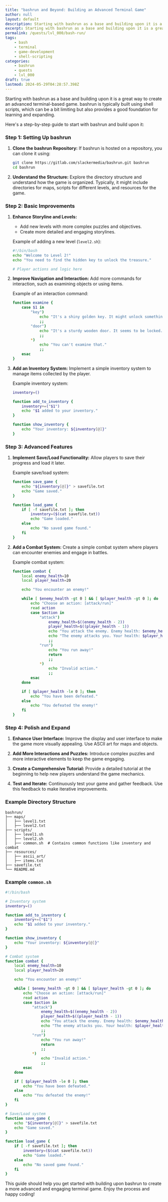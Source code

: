 ```yaml
---
title: "bashrun and Beyond: Building an Advanced Terminal Game"
author: null
layout: default
description: Starting with bashrun as a base and building upon it is a great way to create an advanced terminal-based game. bashrun is typically built using shell scripts, which can be a bit limiting but also provides a good foundation for learning and expanding.
excerpt: Starting with bashrun as a base and building upon it is a great way to create an advanced terminal-based game. bashrun is typically built using shell scripts, which can be a bit limiting but also provides a good foundation for learning and expanding.
permalink: /quests/lvl_000/bash-run/
tags:
    - bash
    - terminal
    - game-development
    - shell-scripting
categories:
    - bashrun
    - quests
    - lvl_000
draft: true
lastmod: 2024-05-29T04:28:57.398Z
---
```


Starting with bashrun as a base and building upon it is a great way to create an advanced terminal-based game. bashrun is typically built using shell scripts, which can be a bit limiting but also provides a good foundation for learning and expanding.

Here's a step-by-step guide to start with bashrun and build upon it:

### Step 1: Setting Up bashrun

1. **Clone the bashrun Repository:**
   If bashrun is hosted on a repository, you can clone it using:
   ```bash
   git clone https://gitlab.com/slackermedia/bashrun.git bashrun
   cd bashrun
   ```

2. **Understand the Structure:**
   Explore the directory structure and understand how the game is organized. Typically, it might include directories for maps, scripts for different levels, and resources for the game.

### Step 2: Basic Improvements

1. **Enhance Storyline and Levels:**
   - Add new levels with more complex puzzles and objectives.
   - Create more detailed and engaging storylines.

   Example of adding a new level (`level2.sh`):
   ```bash
   #!/bin/bash
   echo "Welcome to Level 2!"
   echo "You need to find the hidden key to unlock the treasure."

   # Player actions and logic here
   ```

2. **Improve Navigation and Interaction:**
   Add more commands for interaction, such as examining objects or using items.

   Example of an interaction command:
   ```bash
   function examine {
       case $1 in
           "key")
               echo "It's a shiny golden key. It might unlock something."
               ;;
           "door")
               echo "It's a sturdy wooden door. It seems to be locked."
               ;;
           *)
               echo "You can't examine that."
               ;;
       esac
   }
   ```

3. **Add an Inventory System:**
   Implement a simple inventory system to manage items collected by the player.

   Example inventory system:
   ```bash
   inventory=()

   function add_to_inventory {
       inventory+=("$1")
       echo "$1 added to your inventory."
   }

   function show_inventory {
       echo "Your inventory: ${inventory[@]}"
   }
   ```

### Step 3: Advanced Features

1. **Implement Save/Load Functionality:**
   Allow players to save their progress and load it later.

   Example save/load system:
   ```bash
   function save_game {
       echo "${inventory[@]}" > savefile.txt
       echo "Game saved."
   }

   function load_game {
       if [ -f savefile.txt ]; then
           inventory=($(cat savefile.txt))
           echo "Game loaded."
       else
           echo "No saved game found."
       fi
   }
   ```

2. **Add a Combat System:**
   Create a simple combat system where players can encounter enemies and engage in battles.

   Example combat system:
   ```bash
   function combat {
       local enemy_health=10
       local player_health=20

       echo "You encounter an enemy!"

       while [ $enemy_health -gt 0 ] && [ $player_health -gt 0 ]; do
           echo "Choose an action: [attack/run]"
           read action
           case $action in
               "attack")
                   enemy_health=$((enemy_health - 2))
                   player_health=$((player_health - 1))
                   echo "You attack the enemy. Enemy health: $enemy_health"
                   echo "The enemy attacks you. Your health: $player_health"
                   ;;
               "run")
                   echo "You run away!"
                   return
                   ;;
               *)
                   echo "Invalid action."
                   ;;
           esac
       done

       if [ $player_health -le 0 ]; then
           echo "You have been defeated."
       else
           echo "You defeated the enemy!"
       fi
   }
   ```

### Step 4: Polish and Expand

1. **Enhance User Interface:**
   Improve the display and user interface to make the game more visually appealing. Use ASCII art for maps and objects.

2. **Add More Interactions and Puzzles:**
   Introduce complex puzzles and more interactive elements to keep the game engaging.

3. **Create a Comprehensive Tutorial:**
   Provide a detailed tutorial at the beginning to help new players understand the game mechanics.

4. **Test and Iterate:**
   Continuously test your game and gather feedback. Use this feedback to make iterative improvements.

### Example Directory Structure

```
bashrun/
├── maps/
│   ├── level1.txt
│   ├── level2.txt
├── scripts/
│   ├── level1.sh
│   ├── level2.sh
│   ├── common.sh  # Contains common functions like inventory and combat
├── resources/
│   ├── ascii_art/
│   ├── items.txt
├── savefile.txt
└── README.md
```

### Example `common.sh`

```bash
#!/bin/bash

# Inventory system
inventory=()

function add_to_inventory {
    inventory+=("$1")
    echo "$1 added to your inventory."
}

function show_inventory {
    echo "Your inventory: ${inventory[@]}"
}

# Combat system
function combat {
    local enemy_health=10
    local player_health=20

    echo "You encounter an enemy!"

    while [ $enemy_health -gt 0 ] && [ $player_health -gt 0 ]; do
        echo "Choose an action: [attack/run]"
        read action
        case $action in
            "attack")
                enemy_health=$((enemy_health - 2))
                player_health=$((player_health - 1))
                echo "You attack the enemy. Enemy health: $enemy_health"
                echo "The enemy attacks you. Your health: $player_health"
                ;;
            "run")
                echo "You run away!"
                return
                ;;
            *)
                echo "Invalid action."
                ;;
        esac
    done

    if [ $player_health -le 0 ]; then
        echo "You have been defeated."
    else
        echo "You defeated the enemy!"
    fi
}

# Save/Load system
function save_game {
    echo "${inventory[@]}" > savefile.txt
    echo "Game saved."
}

function load_game {
    if [ -f savefile.txt ]; then
        inventory=($(cat savefile.txt))
        echo "Game loaded."
    else
        echo "No saved game found."
    fi
}
```

This guide should help you get started with building upon bashrun to create a more advanced and engaging terminal game. Enjoy the process and happy coding!